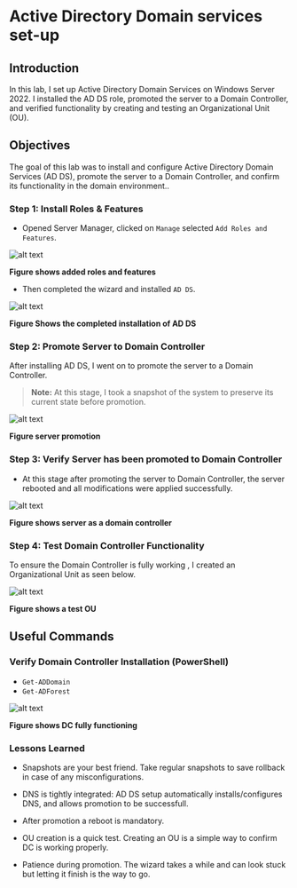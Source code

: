 # Active Directory Domain services set-up

## Introduction

In this lab, I set up Active Directory Domain Services on Windows Server 2022. I installed the AD DS role, promoted the server to a Domain Controller, and verified functionality by creating and testing an Organizational Unit (OU).

## Objectives

The goal of this lab was to install and configure Active Directory Domain Services (AD DS), promote the server to a Domain Controller, and confirm its functionality in the domain environment..

### Step 1: Install Roles & Features

- Opened Server Manager, clicked on `Manage` selected `Add Roles and Features`.

![alt text](<../2.AD DS Config/screenshots/01-roles & features.png>)

**Figure shows added roles and features**

- Then completed the wizard and installed `AD DS`.

![alt text](<../2.AD DS Config/screenshots/02-AD DS- installed.png>)

**Figure Shows the completed installation of AD DS**

### Step 2: Promote Server to Domain Controller

After installing AD DS, I went on to promote the server to a Domain Controller.
> **Note:** At this stage, I took a snapshot of the system to preserve its current state before promotion.

![alt text](<../2.AD DS Config/screenshots/03-AD DS-promotion.png>)

**Figure server promotion**

### Step 3: Verify Server has been promoted to Domain Controller

- At this stage after promoting the server to Domain Controller, the server rebooted and all modifications were applied successfully.

![alt text](<../2.AD DS Config/screenshots/04-promoted-server.png>)

**Figure shows server as a domain controller**

### Step 4: Test Domain Controller Functionality

To ensure the Domain Controller is fully working , I created an Organizational Unit as seen below.

![alt text](<../2.AD DS Config/screenshots/05-TestOU.png>)

**Figure shows a test OU**

## Useful Commands

### Verify Domain Controller Installation (PowerShell)

- `Get-ADDomain`
- `Get-ADForest`

![alt text](<../2.AD DS Config/screenshots/06.DC-functionality.png>)

**Figure shows DC fully functioning**

### Lessons Learned

- Snapshots are your best friend. Take regular snapshots to save rollback in case of any misconfigurations.

- DNS is tightly integrated: AD DS setup automatically installs/configures DNS, and allows promotion to be successfull.

- After promotion a reboot is mandatory.

- OU creation is a quick test. Creating an OU  is a simple way to confirm DC is working properly.

- Patience during promotion. The wizard takes a while and can look stuck but letting it finish is the way to go.
